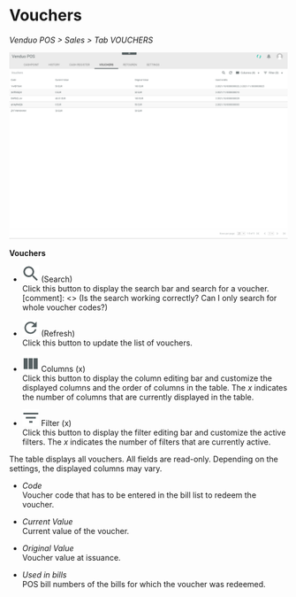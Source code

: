 # Vouchers

*Venduo POS > Sales > Tab VOUCHERS*

![Vouchers](/Assets/Screenshots/POS/Sales/Vouchers/Vouchers.png "[Vouchers]")

**Vouchers**

- ![Search](/Assets/Icons/Search.png "[Search]") (Search)   
  Click this button to display the search bar and search for a voucher.
  [comment]: <> (Is the search working correctly? Can I only search for whole voucher codes?)

- ![Refresh](/Assets/Icons/Refresh01.png "[Refresh]") (Refresh)   
  Click this button to update the list of vouchers.

- ![Columns](/Assets/Icons/Columns.png "[Columns]") Columns (x)   
  Click this button to display the column editing bar and customize the displayed columns and the order of columns in the table. The *x* indicates the number of columns that are currently displayed in the table.

- ![Filter](/Assets/Icons/Filter.png "[Filter]") Filter (x)   
  Click this button to display the filter editing bar and customize the active filters. The *x* indicates the number of filters that are currently active.

The table displays all vouchers. All fields are read-only. Depending on the settings, the displayed columns may vary.

- *Code*   
  Voucher code that has to be entered in the bill list to redeem the voucher.

- *Current Value*   
  Current value of the voucher.

- *Original Value*   
  Voucher value at issuance.

- *Used in bills*   
  POS bill numbers of the bills for which the voucher was redeemed.
